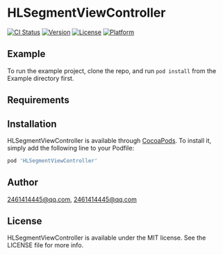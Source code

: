 # HLSegmentViewController

[![CI Status](https://img.shields.io/travis/2461414445@qq.com/HLSegmentViewController.svg?style=flat)](https://travis-ci.org/2461414445@qq.com/HLSegmentViewController)
[![Version](https://img.shields.io/cocoapods/v/HLSegmentViewController.svg?style=flat)](https://cocoapods.org/pods/HLSegmentViewController)
[![License](https://img.shields.io/cocoapods/l/HLSegmentViewController.svg?style=flat)](https://cocoapods.org/pods/HLSegmentViewController)
[![Platform](https://img.shields.io/cocoapods/p/HLSegmentViewController.svg?style=flat)](https://cocoapods.org/pods/HLSegmentViewController)

## Example

To run the example project, clone the repo, and run `pod install` from the Example directory first.

## Requirements

## Installation

HLSegmentViewController is available through [CocoaPods](https://cocoapods.org). To install
it, simply add the following line to your Podfile:

```ruby
pod 'HLSegmentViewController'
```

## Author

2461414445@qq.com, 2461414445@qq.com

## License

HLSegmentViewController is available under the MIT license. See the LICENSE file for more info.
